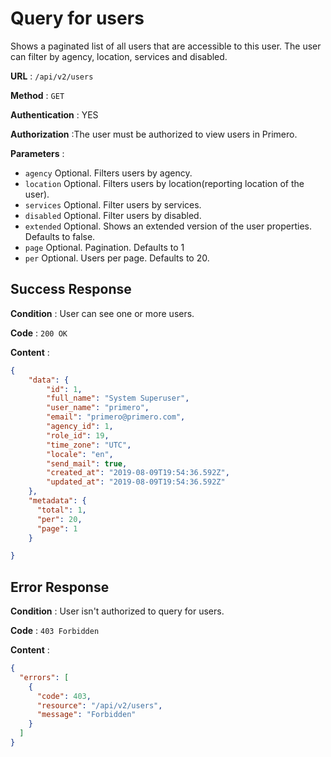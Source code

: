 # Query for users

Shows a paginated list of all users that are accessible to this user. The user can filter by agency, location, services and disabled.

**URL** : `/api/v2/users`

**Method** : `GET`

**Authentication** : YES

**Authorization** :The user must be authorized to view users in Primero.

**Parameters** : 

* `agency` Optional. Filters users by agency.
* `location` Optional. Filters users by location(reporting location of the user).
* `services` Optional. Filter users by services.
* `disabled` Optional. Filter users by disabled.
* `extended` Optional. Shows an extended version of the user properties. Defaults to false.
* `page` Optional. Pagination. Defaults to 1
* `per` Optional. Users per page. Defaults to 20. 

## Success Response

**Condition** : User can see one or more users. 

**Code** : `200 OK`

**Content** :

```json
{
    "data": {
        "id": 1,
        "full_name": "System Superuser",
        "user_name": "primero",
        "email": "primero@primero.com",
        "agency_id": 1,
        "role_id": 19,
        "time_zone": "UTC",
        "locale": "en",
        "send_mail": true,
        "created_at": "2019-08-09T19:54:36.592Z",
        "updated_at": "2019-08-09T19:54:36.592Z"
    },
    "metadata": {
      "total": 1,
      "per": 20,
      "page": 1
    }

}
```
## Error Response

**Condition** : User isn't authorized to query for users. 

**Code** : `403 Forbidden`

**Content** :

```json
{
  "errors": [
    {
      "code": 403,
      "resource": "/api/v2/users",
      "message": "Forbidden"
    }
  ]
}
```
